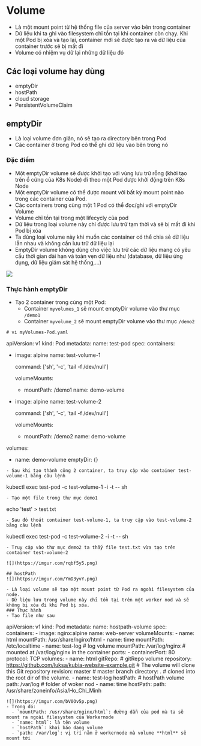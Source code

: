 # Volume 
- Là một mount point từ hệ thống file của server vào bên trong container
- Dữ liệu khi ta ghi vào filesystem chỉ tồn tại khi container còn chạy. Khi một Pod bị xóa và tạo lại, container mới sẽ được tạo ra và dữ liệu của container trước sẽ bị mất đi
- Volume có nhiệm vụ dữ lại những dữ liệu đó
## Các loại volume hay dùng
- emptyDir
- hostPath
- cloud storage
- PersistentVolumeClaim
## emptyDir
- Là loại volume đơn giản, nó sẽ tạo ra directory bên trong Pod 
- Các container ở trong Pod có thể ghi dữ liệu vào bên trong nó
### Đặc điểm
- Một emptyDir volume sẽ được khởi tạo với vùng lưu trữ rỗng (khởi tạo trên ổ cứng của K8s Node) đi theo một Pod được khởi động trên K8s Node
- Một emptyDir volume có thể được mount với bất kỳ mount point nào trong các container của Pod.
- Các containers trong cùng một 1 Pod có thể đọc/ghi với emptyDir Volume
- Volume chỉ tồn tại trong một lifecycly của pod
- Dữ liệu trong loại volume này chỉ được lưu trữ tạm thời và sẽ bị mất đi khi Pod bị xóa
- Ta dùng loại volume này khi muốn các container có thể chia sẻ dữ liệu lẫn nhau và không cần lưu trữ dữ liệu lại
- EmptyDir volume không dùng cho việc lưu trữ các dữ liệu mang có yêu cầu thời gian dài hạn và toàn vẹn dữ liệu như (database, dữ liệu ứng dụng, dữ liệu giám sát hệ thống,...)

![](https://imgur.com/undefined.png)
### Thực hành emptyDir
- Tạo 2 container trong cùng một Pod:
  - Container `myvolumes_1` sẽ mount emptyDir volume vào thư mục `/demo1`
  - Container `myvolume_2` sẽ mount emptyDir volume vào thư mục `/demo2`
```
# vi myVolumes-Pod.yaml
```
apiVersion: v1
kind: Pod
metadata:
  name: test-pod
spec:
  containers:
  - image: alpine
    name: test-volume-1

    command: ['sh', '-c', 'tail -f /dev/null']


    volumeMounts:
    - mountPath: /demo1
      name: demo-volume   

   
  - image: alpine
    name: test-volume-2

    command: ['sh', '-c', 'tail -f /dev/null']

    volumeMounts:
    - mountPath: /demo2
      name: demo-volume

  volumes:
  - name: demo-volume
    emptyDir: {}
```
- Sau khi tạo thành công 2 container, ta truy cập vào container test-volume-1 bằng câu lệnh
```
kubectl exec test-pod -c test-volume-1 -i -t -- sh
```
- Tạo một file trong thư mục demo1
```
echo 'test' > test.txt
```
- Sau đó thoát container test-volume-1, ta truy cập vào test-volume-2 bằng câu lệnh
```
kubectl exec test-pod -c test-volume-2 -i -t -- sh 
```
- Truy cập vào thư mục demo2 ta thấy file test.txt vừa tạo trên container test-volume-2

![](https://imgur.com/rqbf5y5.png)

## hostPath
![](https://imgur.com/YmD3yvY.png)

- Là loại volume sẽ tạo một mount point từ Pod ra ngoài filesystem của node. 
- Dữ liệu lưu trong volume này chỉ tồn tại trên một worker nod và sẽ không bị xóa đi khi Pod bị xóa.
### Thực hành 
- Tạo file như sau
```
apiVersion: v1
kind: Pod
metadata:
  name: hostpath-volume
spec:
  containers:
    - image: nginx:alpine
      name: web-server
      volumeMounts:
        - name: html
          mountPath: /usr/share/nginx/html
        - name: time
          mountPath: /etc/localtime
        - name: test-log # log volume
          mountPath: /var/log/nginx # mounted at /var/log/nginx in the container
      ports:
        - containerPort: 80
          protocol: TCP
  volumes:
    - name: html
      gitRepo: # gitRepo volume
        repository: https://github.com/luksa/kubia-website-example.git # The volume will clone this Git repository
        revision: master # master branch
        directory: . # cloned into the root dir of the volume.
    - name: test-log
      hostPath: # hostPath volume
        path: /var/log # folder of woker nod
    - name: time
      hostPath:
        path: /usr/share/zoneinfo/Asia/Ho_Chi_Minh
```
![](https://imgur.com/bV0Ov5p.png)
- Trong đó: 
  - `mountPath: /usr/share/nginx/html`: đường dẫn của pod mà ta sẽ mount ra ngoài filesystem của Workernode
  - `name: html`: là tên volume
  - `hostPath`: khai báo dạng volume
  - `path: /var/log`: vị trí nằm ở workernode mà volume **html** sẽ mount tới























